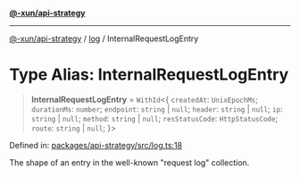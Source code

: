 [**@-xun/api-strategy**](../../README.md)

***

[@-xun/api-strategy](../../README.md) / [log](../README.md) / InternalRequestLogEntry

# Type Alias: InternalRequestLogEntry

> **InternalRequestLogEntry** = `WithId`\<\{ `createdAt`: `UnixEpochMs`; `durationMs`: `number`; `endpoint`: `string` \| `null`; `header`: `string` \| `null`; `ip`: `string` \| `null`; `method`: `string` \| `null`; `resStatusCode`: `HttpStatusCode`; `route`: `string` \| `null`; \}\>

Defined in: [packages/api-strategy/src/log.ts:18](https://github.com/Xunnamius/api-utils/blob/c4e96008fb8e0dd5fdfbead84f2e3657f2f0352f/packages/api-strategy/src/log.ts#L18)

The shape of an entry in the well-known "request log" collection.
